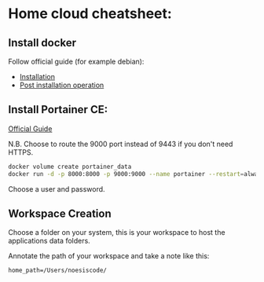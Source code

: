 # Home cloud cheatsheet: 

## Install docker 

Follow official guide (for example debian):
- [Installation](https://docs.docker.com/engine/install/debian/)
- [Post installation operation](https://docs.docker.com/engine/install/linux-postinstall/)

## Install Portainer CE:

[Official Guide](https://docs.portainer.io/start/install-ce/server/docker/linux)

N.B. Choose to route the 9000 port instead of 9443 if you don't need HTTPS.

```sh
docker volume create portainer_data
docker run -d -p 8000:8000 -p 9000:9000 --name portainer --restart=always -v /var/run/docker.sock:/var/run/docker.sock -v portainer_data:/data portainer/portainer-ce:2.21.4
```
Choose a user and password.

## Workspace Creation
Choose a folder on your system, this is your workspace to host the applications data folders.

Annotate the path of your workspace and take a note like this:

```ssh
home_path=/Users/noesiscode/
```

